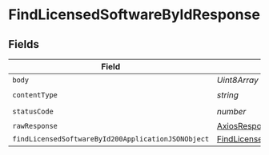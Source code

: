 # FindLicensedSoftwareByIdResponse


## Fields

| Field                                                                                                               | Type                                                                                                                | Required                                                                                                            | Description                                                                                                         |
| ------------------------------------------------------------------------------------------------------------------- | ------------------------------------------------------------------------------------------------------------------- | ------------------------------------------------------------------------------------------------------------------- | ------------------------------------------------------------------------------------------------------------------- |
| `body`                                                                                                              | *Uint8Array*                                                                                                        | :heavy_minus_sign:                                                                                                  | N/A                                                                                                                 |
| `contentType`                                                                                                       | *string*                                                                                                            | :heavy_check_mark:                                                                                                  | N/A                                                                                                                 |
| `statusCode`                                                                                                        | *number*                                                                                                            | :heavy_check_mark:                                                                                                  | N/A                                                                                                                 |
| `rawResponse`                                                                                                       | [AxiosResponse>](https://axios-http.com/docs/res_schema)                                                            | :heavy_minus_sign:                                                                                                  | N/A                                                                                                                 |
| `findLicensedSoftwareById200ApplicationJSONObject`                                                                  | [FindLicensedSoftwareById200ApplicationJSON](../../models/operations/findlicensedsoftwarebyid200applicationjson.md) | :heavy_minus_sign:                                                                                                  | OK                                                                                                                  |
